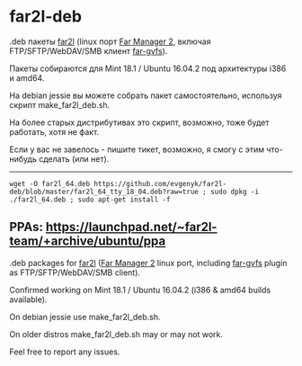 # far2l-deb
.deb пакеты [far2l](https://github.com/elfmz/far2l) (linux порт [Far Manager 2](http://www.farmanager.com/index.php?l=en), включая FTP/SFTP/WebDAV/SMB клиент [far-gvfs](https://github.com/cycleg/far-gvfs)).

Пакеты собираются для Mint 18.1 / Ubuntu 16.04.2 под архитектуры i386 и amd64.

На debian jessie вы можете собрать пакет самостоятельно, используя скрипт make_far2l_deb.sh.

На более старых дистрибутивах это скрипт, возможно, тоже будет работать, хотя не факт.

Если у вас не завелось - пишите тикет, возможно, я смогу с этим что-нибудь сделать (или нет).

---
```
wget -O far2l_64.deb https://github.com/evgenyk/far2l-deb/blob/master/far2l_64_tty_18_04.deb?raw=true ; sudo dpkg -i ./far2l_64.deb ; sudo apt-get install -f
```
PPAs: https://launchpad.net/~far2l-team/+archive/ubuntu/ppa
---

.deb packages for [far2l](https://github.com/elfmz/far2l) ([Far Manager 2](http://www.farmanager.com/index.php?l=en) linux port, including [far-gvfs](https://github.com/cycleg/far-gvfs) plugin as FTP/SFTP/WebDAV/SMB client).

Confirmed working on Mint 18.1 / Ubuntu 16.04.2 (i386 & amd64 builds available).

On debian jessie use make_far2l_deb.sh.

On older distros make_far2l_deb.sh may or may not work.

Feel free to report any issues.
